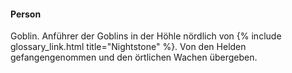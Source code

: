 ---
---

#### Person <i class="fas fa-user-alt"></i>

Goblin. Anführer der Goblins in der Höhle nördlich von {% include
glossary_link.html title="Nightstone" %}. Von den Helden gefangengenommen und
den örtlichen Wachen übergeben.
